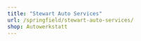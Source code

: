 ```yaml
---
title: "Stewart Auto Services"
url: /springfield/stewart-auto-services/
shop: Autowerkstatt
---
```

